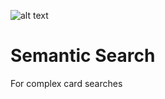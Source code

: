 ![alt text](https://fablecode.visualstudio.com/Yugioh%20Insight/_apis/build/status/Build-SemanticSearch "Visual studio team services build status")

# Semantic Search
For complex card searches